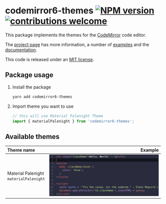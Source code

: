 <!-- NOTE: README.md is generated from src/README.md -->

# codemirror6-themes [![NPM version]](https://www.npmjs.org/package/codemirror6-themes) [![contributions welcome]](https://github.com/ivqonsanada/codemirror6-themes/issues)

This package implements the themes for the [CodeMirror] code editor.

The [project page] has more information, a number of [examples] and the [documentation].

This code is released under an [MIT license].

## Package usage

1. Install the package
   ```bash
   yarn add codemirror6-themes
   ```
2. Import theme you want to use
   ```javascript
   // this will use Material Palenight Theme
   import { materialPalenight } from 'codemirror6-themes';
   ```

## Available themes

| Theme name                                  |               Example |
| :------------------------------------------ | --------------------: |
| Material Palenight <br> `materialPalenight` | ![Material Palenight] |

<!-- CodeMirror -->

[codemirror]: https://codemirror.net/6/
[project page]: https://codemirror.net/6/
[examples]: https://codemirror.net/6/examples/
[documentation]: https://codemirror.net/6/docs/

<!-- LICENSE -->

[mit license]: https://github.com/ivqonsanada/codemirror6-themes/tree/main/LICENSE

<!-- Badges -->

[npm version]: https://img.shields.io/npm/v/codemirror6-themes.svg
[contributions welcome]: https://img.shields.io/badge/contributions-welcome-brightgreen.svg?style=flat

<!-- Theme Examples -->

[material palenight]: ./examples/material-palenight.png
